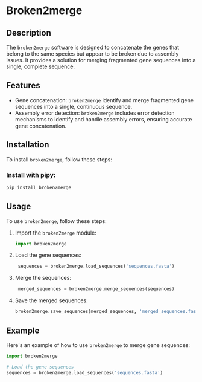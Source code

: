 # Broken2merge

## Description
The `broken2merge` software is designed to concatenate the genes that belong to the same species but appear to be broken due to assembly issues. It provides a solution for merging fragmented gene sequences into a single, complete sequence.

## Features
- Gene concatenation: `broken2merge` identify and merge fragmented gene sequences into a single, continuous sequence.
- Assembly error detection: `broken2merge` includes error detection mechanisms to identify and handle assembly errors, ensuring accurate gene concatenation.

## Installation
To install `broken2merge`, follow these steps:

### Install with pipy:

```bash
pip install broken2merge
```

## Usage

To use `broken2merge`, follow these steps:

1. Import the `broken2merge` module:
   ```python
   import broken2merge
   ```

2. Load the gene sequences:
   ```python
    sequences = broken2merge.load_sequences('sequences.fasta')
    ```

3. Merge the sequences:
    ```python
     merged_sequences = broken2merge.merge_sequences(sequences)
     ```

4. Save the merged sequences:
    ```python
    broken2merge.save_sequences(merged_sequences, 'merged_sequences.fasta')
    ```

## Example
Here's an example of how to use `broken2merge` to merge gene sequences:

```python
import broken2merge

# Load the gene sequences
sequences = broken2merge.load_sequences('sequences.fasta')
```